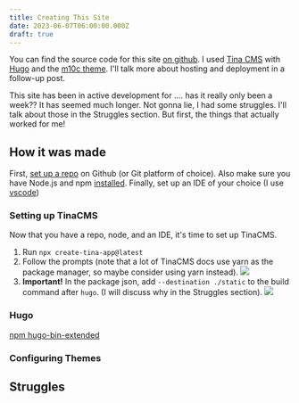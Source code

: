 ```yaml
---
title: Creating This Site
date: 2023-06-07T06:00:00.000Z
draft: true
---
```


You can find the source code for this site [on github](https://github.com/pherateriw/janette-dev-blog "ongithub"). I used [Tina CMS](https://tina.io/ "tina") with [Hugo](https://gohugo.io/documentation/) and the [m10c theme](https://github.com/vaga/hugo-theme-m10c). I'll talk more about hosting and deployment in a follow-up post.

This site has been in active development for .... has it really only been a week?? It has seemed much longer. Not gonna lie, I had some struggles. I'll talk about those in the Struggles section. But first, the things that actually worked for me!

## How it was made

First, [set up a repo](https://docs.github.com/en/github-ae@latest/get-started/quickstart/create-a-repo "setuprepo") on Github (or Git platform of choice). Also make sure you have Node.js and npm [installed](https://docs.npmjs.com/downloading-and-installing-node-js-and-npm "nodesetup").
Finally, set up an IDE of your choice (I use [vscode](https://code.visualstudio.com/download))

### Setting up TinaCMS

Now that you have a repo, node, and an IDE, it's time to set up TinaCMS.

1. Run `npx create-tina-app@latest`
2. Follow the prompts (note that a lot of TinaCMS docs use yarn as the package manager, so maybe consider using yarn instead). ![](</uploads/Screenshot 2023-06-07 at 10.39.38 PM.png>)
3. **Important!** In the package json, add `--destination ./static` to the build command after `hugo`. (I will discuss why in the Struggles section). ![](</uploads/Screenshot 2023-06-07 at 10.51.47 PM.png>)

### Hugo

[npm hugo-bin-extended](https://www.npmjs.com/package/hugo-bin-extended)

### Configuring Themes

## Struggles
